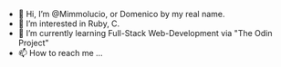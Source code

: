 - 👋 Hi, I’m @Mimmolucio, or Domenico by my real name.
- 👀 I’m interested in Ruby, C.
- 🌱 I’m currently learning Full-Stack Web-Development via "The Odin Project"
- 📫 How to reach me ...

<!---
Mimmolucio/Mimmolucio is a ✨ special ✨ repository because its `README.md` (this file) appears on your GitHub profile.
You can click the Preview link to take a look at your changes.
--->
